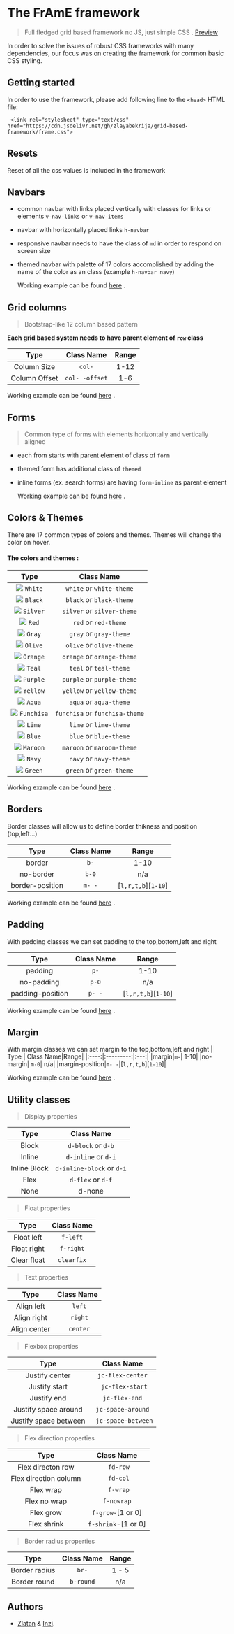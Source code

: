 
# The FrAmE framework

  

> Full fledged grid based framework no JS, just simple CSS .   [Preview](https://zlayabekrija.github.io/grid-based-framework/)

  

In order to solve the issues of robust CSS frameworks with many dependencies, our focus was on creating the framework for common basic CSS styling.

## Getting started

In order to use the framework, please add following line to the `<head>` HTML file:

```
 <link rel="stylesheet" type="text/css" href="https://cdn.jsdelivr.net/gh/zlayabekrija/grid-based-framework/frame.css">
```

## Resets

Reset of all the css values is included in the framework

## Navbars

  

- common navbar with links placed vertically with classes for links or elements `v-nav-links` or `v-nav-items`

  

- navbar with horizontally placed links `h-navbar`

  

- responsive navbar needs to have the class of `md` in order to respond on screen size

  

- themed navbar with palette of 17 colors accomplished by adding the name of the color as an class (example `h-navbar navy`)

  Working example can be found [here](https://zlayabekrija.github.io/grid-based-framework/#navbar) .

## Grid columns

  

> Bootstrap-like 12 column based pattern

  

**Each grid based system needs to have parent element of `row` class**

| Type | Class Name|Range|
 |:----:|:---------:|:---:|
|Column Size| `col-`|1-12|
|Column Offset|`col- -offset`|1-6|

Working example can be found [here](https://zlayabekrija.github.io/grid-based-framework/#grid) .
  

## Forms

  

> Common type of forms with elements horizontally and vertically aligned

  

- each from starts with parent element of class of `form`

  

- themed form has additional class of `themed`

  

- inline forms (ex. search forms) are having `form-inline` as parent element

  Working example can be found [here](https://zlayabekrija.github.io/grid-based-framework/#from) .

## Colors & Themes

  
There are 17 common types of colors and themes. Themes will change the color on hover.

#### The colors and themes :
| Type | Class Name|
 |:----:|:---------:|
|![](https://placehold.it/15/ffffff/000000?text=+) `White`|`white` or `white-theme`|
|![](https://placehold.it/15/000000/000000?text=+) `Black`|`black` or `black-theme`|
|![](https://placehold.it/15/dddddd/000000?text=+) `Silver`| `silver` or `silver-theme`|
|![](https://placehold.it/15/ff0000/000000?text=+) `Red`|`red` or `red-theme`|  
|![](https://placehold.it/15/aaaaaa/000000?text=+) `Gray`|`gray` or `gray-theme` 
|![](https://placehold.it/15/3d9970/000000?text=+) `Olive`|`olive` or `olive-theme`|
|![](https://placehold.it/15/ff851b/000000?text=+) `Orange`|`orange` or `orange-theme`|
|![](https://placehold.it/15/39cccc/000000?text=+) `Teal`|`teal` or `teal-theme`|
|![](https://placehold.it/15/b10dc9/000000?text=+) `Purple`|`purple` or `purple-theme`|
|![](https://placehold.it/15/ffdc00/000000?text=+) `Yellow`|`yellow` or `yellow-theme`|
|![](https://placehold.it/15/7fdbff/000000?text=+) `Aqua`|`aqua` or `aqua-theme`|
|![](https://placehold.it/15/f012be/000000?text=+) `Funchisa`|`funchisa` or `funchisa-theme`|
|![](https://placehold.it/15/01ff70/000000?text=+) `Lime`|`lime` or `lime-theme`|  
|![](https://placehold.it/15/0000ff/000000?text=+) `Blue`|`blue` or `blue-theme`|
|![](https://placehold.it/15/b03060/000000?text=+) `Maroon`|`maroon` or `maroon-theme`|
|![](https://placehold.it/15/000080/000000?text=+) `Navy`|`navy` or `navy-theme`|
|![](https://placehold.it/15/00ff00/000000?text=+) `Green`|`green` or `green-theme`|

Working example can be found [here](https://zlayabekrija.github.io/grid-based-framework/#colors) .
  
## Borders

Border classes will allow us to define border thikness and position (top,left...)

 | Type | Class Name|Range|
 |:----:|:---------:|:---:|
 |border|`b-`| 1-10|
 |no-border| `b-0`| n/a|
|border-position|`m- -`|[`l,r,t,b`][`1-10`]|

Working example can be found [here](https://zlayabekrija.github.io/grid-based-framework/#border) .

## Padding

With padding classes we can set padding to the top,bottom,left and right

 | Type | Class Name|Range|
 |:----:|:---------:|:---:|
 |padding|`p-`| 1-10|
 |no-padding| `p-0`| n/a|
|padding-position|`p- -`|[`l,r,t,b`][`1-10`]|

Working example can be found [here](https://zlayabekrija.github.io/grid-based-framework/#padding) .

 ## Margin

With margin classes we can set margin to the top,bottom,left and right
 | Type | Class Name|Range|
 |:----:|:---------:|:---:|
 |margin|`m-`| 1-10|
 |no-margin| `m-0`| n/a|
|margin-position|`m- -`|[`l,r,t,b`][`1-10`]|

Working example can be found [here](https://zlayabekrija.github.io/grid-based-framework/#margin) .

## Utility classes


> Display properties
   
   
 | Type | Class Name|
 |:----:|:---------:|
 | Block|`d-block` or `d-b`|
 |Inline|`d-inline` or `d-i`|
 |Inline Block|`d-inline-block` or `d-i`|
 |Flex | `d-flex` or `d-f`|
  |None | d-none|

> Float properties

 | Type | Class Name|
 |:----:|:---------:|
 |Float left| `f-left`|
 |Float right|`f-right`|
 |Clear float| `clearfix`|

> Text properties

 | Type | Class Name|
 |:----:|:---------:|    
 |Align left|` left`|
 |Align right|` right`|
 |Align center|` center`|

> Flexbox properties

 | Type | Class Name|
 |:----:|:---------:|
|Justify center|`jc-flex-center`|
|Justify start| ` jc-flex-start`|
|Justify end|`jc-flex-end`|
|Justify space around| `jc-space-around`|
|Justify space between|` jc-space-between`|

> Flex direction properties

 | Type | Class Name|
 |:----:|:---------:|
|Flex directon row|` fd-row`|
|Flex direction column|` fd-col`|
|Flex wrap|` f-wrap`|
|Flex no wrap|`f-nowrap`|
|Flex grow|`f-grow-`[1 or 0]|
|Flex shrink|`f-shrink`-[1 or 0]|

> Border radius properties

 | Type | Class Name|Range|
 |:----:|:---------:|:----:|
 |Border radius| `br-`| 1 - 5|
 |Border round| `b-round`| n/a |


## Authors

- [Zlatan](https://github.com/zlayabekrija) & [Inzi](https://github.com/inhaq).


